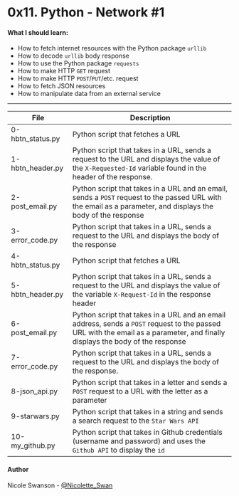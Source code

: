 # 0x11. Python - Network #1
#### What I should learn:
- How to fetch internet resources with the Python package `urllib`
- How to decode `urllib` body response
- How to use the Python package `requests`
- How to make HTTP `GET` request
- How to make HTTP `POST`/`PUT`/etc. request
- How to fetch JSON resources
- How to manipulate data from an external service

---
File | Description
-----|------------
0-hbtn\_status.py | Python script that fetches a URL
1-hbtn\_header.py | Python script that takes in a URL, sends a request to the URL and displays the value of the `X-Requested-Id` variable found in the header of the response.
2-post\_email.py | Python script that takes in a URL and an email, sends a `POST` request to the passed URL with the email as a parameter, and displays the body of the response
3-error\_code.py | Python script that takes in a URL, sends a request to the URL and displays the body of the response
4-hbtn\_status.py | Python script that fetches a URL
5-hbtn\_header.py | Python script that takes in a URL, sends a request to the URL and displays the value of the variable `X-Request-Id` in the response header
6-post\_email.py | Python script that takes in a URL and an email address, sends a `POST` request to the passed URL with the email as a parameter, and finally displays the body of the response
7-error\_code.py | Python script that takes in a URL, sends a request to the URL and displays the body of the response.
8-json\_api.py | Python script that takes in a letter and sends a `POST` request to a URL with the letter as a parameter
9-starwars.py | Python script that takes in a string and sends a search request to the `Star Wars API`
10-my\_github.py | Python script that takes in Github credentials (username and password) and uses the `Github API` to display the `id`

#### Author
Nicole Swanson - [@Nicolette_Swan](https://twitter.com/Nicolette_Swan)
